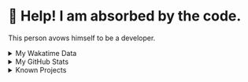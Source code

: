 # 🥺 Help! I am absorbed by the code. 

This person avows himself to be a developer.

<details>

<summary>My Wakatime Data</summary>

<!--START_SECTION:waka-->
![Lines of code](https://img.shields.io/badge/From%20Hello%20World%20I%27ve%20Written-8.8%20million%20lines%20of%20code-blue)

**🐱 My GitHub Data** 

> 📦 713.0 kB Used in GitHub's Storage 
 > 
> 🏆 1,584 Contributions in the Year 2023
 > 
> 🚫 Not Opted to Hire
 > 
> 📜 87 Public Repositories 
 > 
> 🔑 23 Private Repositories 
 > 
**I'm an Early 🐤** 

```text
🌞 Morning                1742 commits        ██████░░░░░░░░░░░░░░░░░░░   24.69 % 
🌆 Daytime                2880 commits        ██████████░░░░░░░░░░░░░░░   40.82 % 
🌃 Evening                2363 commits        ████████░░░░░░░░░░░░░░░░░   33.49 % 
🌙 Night                  70 commits          ░░░░░░░░░░░░░░░░░░░░░░░░░   00.99 % 
```
📅 **I'm Most Productive on Wednesday** 

```text
Monday                   814 commits         ███░░░░░░░░░░░░░░░░░░░░░░   11.54 % 
Tuesday                  1187 commits        ████░░░░░░░░░░░░░░░░░░░░░   16.82 % 
Wednesday                1262 commits        ████░░░░░░░░░░░░░░░░░░░░░   17.89 % 
Thursday                 978 commits         ███░░░░░░░░░░░░░░░░░░░░░░   13.86 % 
Friday                   1050 commits        ████░░░░░░░░░░░░░░░░░░░░░   14.88 % 
Saturday                 949 commits         ███░░░░░░░░░░░░░░░░░░░░░░   13.45 % 
Sunday                   815 commits         ███░░░░░░░░░░░░░░░░░░░░░░   11.55 % 
```


**I Mostly Code in Go** 

```text
Go                       32 repos            ████████░░░░░░░░░░░░░░░░░   33.33 % 
Python                   21 repos            █████░░░░░░░░░░░░░░░░░░░░   21.88 % 
TeX                      5 repos             █░░░░░░░░░░░░░░░░░░░░░░░░   05.21 % 
Swift                    3 repos             █░░░░░░░░░░░░░░░░░░░░░░░░   03.12 % 
Rust                     2 repos             █░░░░░░░░░░░░░░░░░░░░░░░░   02.08 % 
```




 Last Updated on 07/12/2023 01:16:59 UTC
<!--END_SECTION:waka-->

</details>

<details>
 
 <summary>My GitHub Stats</summary>

[![CDFMLR's github stats](https://github-readme-stats.vercel.app/api?username=cdfmlr&count_private=true&show_icons=true)](https://github.com/anuraghazra/github-readme-stats)
 
</details>

<details>

<summary>Known Projects</summary>

[![Star History Chart](https://api.star-history.com/svg?repos=cdfmlr/pyflowchart,cdfmlr/muvtuber,cdfmlr/crud,cdfmlr/murecom-verse-1,cdfmlr/murecom-intro&type=Date)](https://star-history.com/#cdfmlr/pyflowchart&cdfmlr/muvtuber&cdfmlr/crud&cdfmlr/murecom-verse-1&cdfmlr/murecom-intro&Date)

 </details>
